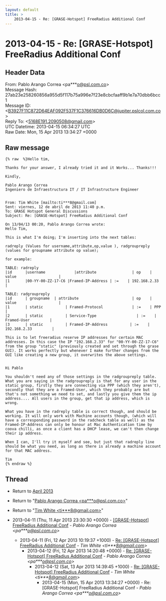 ```yaml
---
layout: default
title: >
    2013-04-15 - Re: [GRASE-Hotspot] FreeRadius Additional Conf
---
```


# 2013-04-15 - Re: [GRASE-Hotspot] FreeRadius Additional Conf

## Header Data

From: Pablo Arango Correa \<pa***o@psl.com.co\><br>
Message Hash: 27ab23e258260856a955d5f117b75a996e7f23e8cbcfaaff9b1e7a70dbb6bcc1<br>
Message ID: \<B3927F11C872D64EAF092F537F1C376616DB0D6C@jupiter.pslcol.com.co\><br>
Reply To: \<5168E191.2090508@gmail.com\><br>
UTC Datetime: 2013-04-15 06:34:27 UTC<br>
Raw Date: Mon, 15 Apr 2013 13:34:27 +0000<br>

## Raw message

```
{% raw  %}Hello tim,

Thanks for your answer, I already tried it and it Works... Thanks!!!

Kindly,

Pablo Arango Correa
Ingeniero de Infraestructura IT / IT Infrastructure Engineer


From: Tim White [mailto:ti***8@gmail.com]
Sent: viernes, 12 de abril de 2013 11:40 p.m.
To: GRASE Hotspot General Discussions
Subject: Re: [GRASE-Hotspot] FreeRadius Additional Conf

On 13/04/13 00:20, Pablo Arango Correa wrote:
Hello Tim,

This is what I'm doing; I'm inserting into the next tables:

radreply (Values for username,attribute,op,value ), radgroupreply (values for groupname attribute op value);

for example:

TABLE: radreply
|id      |username             |attribute                | op    | value                   |
|1       |00-YY-00-ZZ-17-C6 |Framed-IP-Address | :=    | 192.168.2.33         |

TABLE: radgroupreply
|id      | groupname  | attribute                        | op    | value                   |
|1       | static          | Framed-Protocol             | :=    | PPP                     |
|2       | static          | Service-Type                  | :=    | Framed-User         |
|3       | static          | Framed-IP-Address          | :=    | 192.168.2.33         |

This is to let freeradius reserve IP addresses for certain MAC addresses. In this case the IP "192.168.2.33" for "00-YY-00-ZZ-17-C6" from the group "static" (previously created and set through the grase GUI). It works perfectly but whenever I make further changes from the GUI like creating a new group, it overwrites the above settings.


Hi Pablo

You shouldn't need any of those settings in the radgroupreply table. What you are saying in the radgroupreply is that for any user in the static group, firstly they are connecting via PPP (which they aren't), secondly that they are a Framed-User, which they probably are but that's not something we need to set, and lastly you give them the ip address.... All users in the group, get that ip address, which is wrong.

What you have in the radreply table is correct though, and should be working. It will only work with Machine accounts though, (which will have a corresponding password in the radcheck table as well) as the Framed-IP-Address can only be honour at Mac Authentication time by coova chilli, as once a client has a DHCP lease, we can't then change their ip address.

When I can, I'll try it myself and see, but just that radreply line should be what you need, as long as there is already a machine account for that MAC address.

Tim
{% endraw %}
```

## Thread

+ Return to [April 2013](/archive/2013/04)

+ Return to "[Pablo Arango Correa <pa***o<span>@</span>psl.com.co>](/authors/pa___o_at_psl_com_co)"
+ Return to "[Tim White <ti***8<span>@</span>gmail.com>](/authors/ti___8_at_gmail_com)"

+ 2013-04-11 (Thu, 11 Apr 2013 23:30:30 +0000) - [[GRASE-Hotspot] FreeRadius Additional Conf](/archive/2013/04/9aa1f95d4b11e4a8f26e5b356ebb1240f1edc13498e562752278bd7f0e0ffceb) - _Pablo Arango Correa \<pa***o@psl.com.co\>_
  + 2013-04-11 (Fri, 12 Apr 2013 10:19:37 +1000) - [Re: [GRASE-Hotspot] FreeRadius Additional Conf](/archive/2013/04/1a8dcca88d567b4d471a3751061ba7806a43ac80061a712fceae8ab55e92d1e7) - _Tim White \<ti***8@gmail.com\>_
    + 2013-04-12 (Fri, 12 Apr 2013 14:20:48 +0000) - [Re: [GRASE-Hotspot] FreeRadius Additional Conf](/archive/2013/04/5d0e9e9a0f302e957b77502780391a4af3e0590e252451dc10dc91b3c4087e40) - _Pablo Arango Correa \<pa***o@psl.com.co\>_
      + 2013-04-12 (Sat, 13 Apr 2013 14:39:45 +1000) - [Re: [GRASE-Hotspot] FreeRadius Additional Conf](/archive/2013/04/de9571d92cd80e18befed84497c62561bc3b79075507aed4cd89af6a66780a7b) - _Tim White \<ti***8@gmail.com\>_
        + 2013-04-15 (Mon, 15 Apr 2013 13:34:27 +0000) - Re: [GRASE-Hotspot] FreeRadius Additional Conf - _Pablo Arango Correa \<pa***o@psl.com.co\>_

